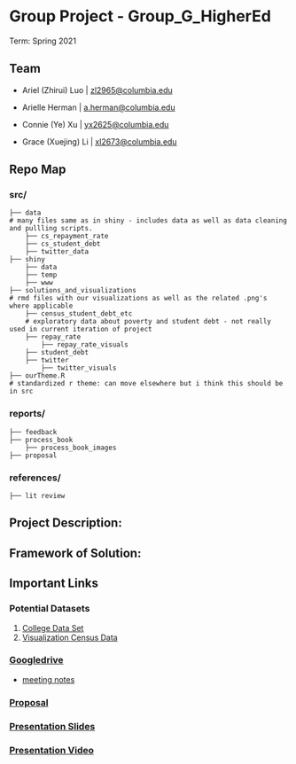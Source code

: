 
# Group Project - Group_G_HigherEd

Term: Spring 2021

## Team
- Ariel (Zhirui) Luo | zl2965@columbia.edu

- Arielle Herman | a.herman@columbia.edu

- Connie (Ye) Xu | yx2625@columbia.edu

- Grace (Xuejing) Li | xl2673@columbia.edu


## Repo Map

### src/
	├── data  
	# many files same as in shiny - includes data as well as data cleaning and pullling scripts. 
		├── cs_repayment_rate
		├── cs_student_debt 
		├── twitter_data
	├── shiny
		├── data
		├── temp
		├── www
	├── solutions_and_visualizations 
	# rmd files with our visualizations as well as the related .png's where applicable
		├── census_student_debt_etc 
		# exploratory data about poverty and student debt - not really used in current iteration of project
		├── repay_rate
			├── repay_rate_visuals
		├── student_debt
		├── twitter
			├── twitter_visuals
	├── ourTheme.R  
	# standardized r theme: can move elsewhere but i think this should be in src 
### reports/
	├── feedback
	├── process_book
		├── process_book_images
	├── proposal 
### references/
	├── lit review 

## Project Description: 


## Framework of Solution:



## Important Links
### Potential Datasets
1. [College Data Set](https://collegescorecard.ed.gov/)
2. [Visualization Census Data](https://www.census.gov/topics/education/visualizations.html)

### [Googledrive](https://drive.google.com/drive/u/1/folders/1Mui6K1F9hWZ4vZd3yePADfEjXkRGUTa6)
- [meeting notes](https://docs.google.com/document/d/1QgpVCZkyFSZYQU7PL0Vgf8Nl1bISBuN41Yo3HjtgKvI/edit)

### [Proposal](https://github.com/QMSS-G5063-2021/Group_G_HigherEd/tree/main/proposal)
### [Presentation Slides](https://www.canva.com/design/DAEbgBTMGTE/share/preview?token=whgxMt8Kq9nJ9iJgibDudQ&role=EDITOR&utm_content=DAEbgBTMGTE&utm_campaign=designshare&utm_medium=link&utm_source=sharebutton)
### [Presentation Video](https://drive.google.com/file/d/1INItL6UpNl8VEpGEI1YLbWv0hvBqGlLU/view?usp=sharing)
